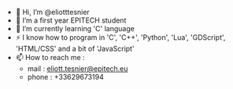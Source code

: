 - 👋 Hi, I’m @eliotttesnier
- 👀 I’m a first year EPITECH student
- 🌱 I’m currently learning 'C' language
- ⚡ I know how to program in 'C', 'C++', 'Python', 'Lua', 'GDScript', 'HTML/CSS' and a bit of 'JavaScript'
- 📫 How to reach me :
    - mail : eliott.tesnier@epitech.eu
    - phone :  +33629673194

<!---
eliotttesnier/eliotttesnier is a ✨ special ✨ repository because its `README.md` (this file) appears on your GitHub profile.
You can click the Preview link to take a look at your changes.
--->

